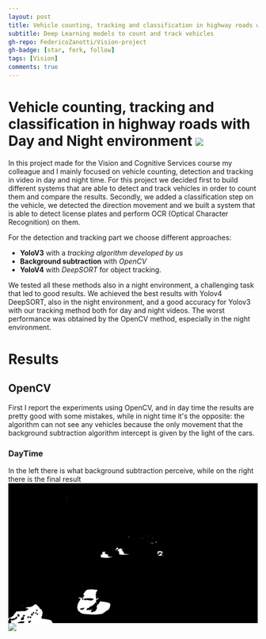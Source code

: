 ```yaml
---
layout: post
title: Vehicle counting, tracking and classification in highway roads with Day and Night environment
subtitle: Deep Learning models to count and track vehicles
gh-repo: FedericoZanotti/Vision-project
gh-badge: [star, fork, follow]
tags: [Vision]
comments: true
---
```


# Vehicle counting, tracking and classification in highway roads with Day and Night environment  [<img src="https://logos-world.net/wp-content/uploads/2020/11/GitHub-Logo.png" width=50/>](https://github.com/FedericoZanotti/Vision-Project.git)

In this project made for the Vision and Cognitive Services course my colleague and I mainly focused on vehicle counting, detection and tracking in video in day and night time.
For this project we decided first to build different systems that are able to detect and track vehicles in order to count them and compare the results.
Secondly, we added a classification step on the vehicle, we detected the direction movement and we built a system that is able to detect license plates and perform OCR (Optical Character Recognition) on them. 

For the detection and tracking part we choose different approaches:
* **YoloV3** with a _tracking algorithm developed by us_
* **Background subtraction** with _OpenCV_
* **YoloV4** with _DeepSORT_ for object tracking.

We tested all these methods also in a night environment, a challenging task that led to good results. We achieved the best results with Yolov4 DeepSORT, also in the night environment, 
and a good accuracy for Yolov3 with our tracking method both for day and night videos. 
The worst performance was obtained by the OpenCV method, especially in the night environment.

# Results

## OpenCV
First I report the experiments using OpenCV, and in day time the results are pretty good with some mistakes, while in night time it's the opposite: the algorithm
can not see any vehicles because the only movement that the background subtraction algorithm intercept is given by the light of the cars.

### DayTime

In the left there is what background subtraction perceive, while on the right there is the final result
<img width =700 align="left" src="/assets/img/opencv_night.gif" /><img width=700 align="right" src="/assets/img/opencv_day.gif" />




